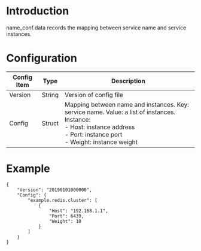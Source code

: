 # Introduction

name_conf.data records the mapping between service name and service instances. 

# Configuration

| Config Item | Type   | Description                                                  |
| ----------- | ------ | ------------------------------------------------------------ |
| Version     | String | Version of config file                                       |
| Config      | Struct | Mapping between name and instances. Key: service name. Value:  a list of instances. Instance:<br>- Host: instance address <br>- Port: instance port<br>- Weight: instance weight |

# Example

```
{
    "Version": "20190101000000",
    "Config": {
        "example.redis.cluster": [
            {
                "Host": "192.168.1.1",
                "Port": 6439,
                "Weight": 10
            }
        ]
    }
}
```
